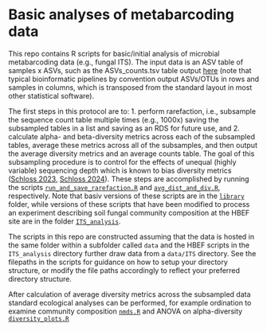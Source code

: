# Basic analyses of metabarcoding data

This repo contains R scripts for basic/initial analysis of microbial metabarcoding data (e.g., fungal ITS). The input data is an ASV table of samples x ASVs, such as the ASVs_counts.tsv table output [here](https://github.com/ewmorr/fungi_ITS2_dada2_protocol_07162024) (note that typical bioinformatic pipelines by convention output ASVs/OTUs in rows and samples in columns, which is transposed from the standard layout in most other statistical software). 

The first steps in this protocol are to: 
    1. perform rarefaction, i.e., subsample the sequence count table multiple times (e.g., 1000x) saving the subsampled tables in a list and saving as an RDS for future use, and 
    2. calculate alpha- and beta-diversity metrics across each of the subsampled tables, average these metrics across all of the subsamples, and then output the average diversity metrics and an average counts table. 
The goal of this subsampling procedure is to control for the effects of unequal (highly variable) sequencing depth which is known to bias diversity metrics ([Schloss 2023](https://journals.asm.org/doi/10.1128/msphere.00355-23), [Schloss 2024](https://journals.asm.org/doi/10.1128/msphere.00354-23)). These steps are accomplished by running the scripts [`run_and_save_rarefaction.R`](./ITS_analysis/run_and_save_rarefaction.R) and [`avg_dist_and_div.R`](./ITS_analysis/avg_dist_and_div.R), respectively. Note that basiv versions of these scripts are in the [`library`](./library) folder, while versions of these scripts that have been modified to process an experiment describing soil fungal community composition at the HBEF site are in the folder [`ITS_analysis`](./ITS_analysis). 

The scripts in this repo are constructed assuming that the data is hosted in the same folder within a subfolder called `data` and the HBEF scripts in the `ITS_analysis` directory further draw data from a `data/ITS` directory. See the filepaths in the scripts for guidance on how to setup your directory structure, or modify the file paths accordingly to reflect your preferred directory structure.

After calculation of average diversity metrics across the subsampled data standard ecological analyses can be performed, for example ordination to examine community composition [`nmds.R`](./ITS_analysis/nmds.R) and ANOVA on alpha-diversity [`diversity_plots.R`](./ITS_analysis/diversity_plots.R)
